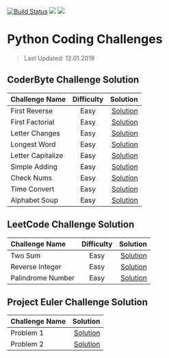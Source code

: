[![Build Status](https://travis-ci.org/mrabdullahsahin/python-coding-challenges.svg?branch=master)](https://travis-ci.org/mrabdullahsahin/python-coding-challenges) ![](https://img.shields.io/github/license/mrabdullahsahin/python-coding-challenges.svg) ![](https://img.shields.io/github/issues/mrabdullahsahin/python-coding-challenges.svg)


# Python Coding Challenges
> Last Updated: 12.01.2019

## CoderByte Challenge Solution

| Challenge Name       | Difficulty     | Solution     |
| :-------------       | :----------:   | -----------: |
| First Reverse        | Easy           | [Solution](https://github.com/mrabdullahsahin/python-coding-challenges/blob/master/coderbyte/first_reverse.ipynb) |
| First Factorial      | Easy           | [Solution](https://github.com/mrabdullahsahin/python-coding-challenges/blob/master/coderbyte/first_factorial.ipynb) |
| Letter Changes       | Easy           | [Solution](https://github.com/mrabdullahsahin/python-coding-challenges/blob/master/coderbyte/letter_changes.ipynb) |
| Longest Word         | Easy           | [Solution](https://github.com/mrabdullahsahin/python-coding-challenges/blob/master/coderbyte/longest_word.ipynb) |
| Letter Capitalize    | Easy           | [Solution](https://github.com/mrabdullahsahin/python-coding-challenges/blob/master/coderbyte/letter_capitalize.ipynb) |
| Simple Adding        | Easy           | [Solution](https://github.com/mrabdullahsahin/python-coding-challenges/blob/master/coderbyte/simple_adding.ipynb) |
| Check Nums           | Easy           | [Solution](https://github.com/mrabdullahsahin/python-coding-challenges/blob/master/coderbyte/check_nums.ipynb) |
| Time Convert         | Easy           | [Solution](https://github.com/mrabdullahsahin/python-coding-challenges/blob/master/coderbyte/time_convert.ipynb) |
| Alphabet Soup        | Easy           | [Solution](https://github.com/mrabdullahsahin/python-coding-challenges/blob/master/coderbyte/alphabet_soup.ipynb) |

## LeetCode Challenge Solution

| Challenge Name       | Difficulty     | Solution     |
| :-------------       | :----------:   | -----------: |
| Two Sum              | Easy           | [Solution](https://github.com/mrabdullahsahin/python-coding-challenges/blob/master/leetcode/two_sum.ipynb) |
| Reverse Integer      | Easy           | [Solution](https://github.com/mrabdullahsahin/python-coding-challenges/blob/master/leetcode/reverse_integer.ipynb) |
| Palindrome Number    | Easy           | [Solution](https://github.com/mrabdullahsahin/python-coding-challenges/blob/master/leetcode/palindrome_number.ipynb) |


## Project Euler Challenge Solution

| Challenge Name       | Solution     |
| :-------------       | -----------: |
| Problem 1            | [Solution](https://github.com/mrabdullahsahin/python-coding-challenges/blob/master/project_euler/problem_1.ipynb) |
| Problem 2            | [Solution](https://github.com/mrabdullahsahin/python-coding-challenges/blob/master/project_euler/problem_2.ipynb) |
